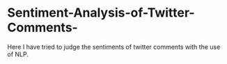 # Sentiment-Analysis-of-Twitter-Comments-
Here I have tried to judge the sentiments of twitter comments with the use of NLP.
